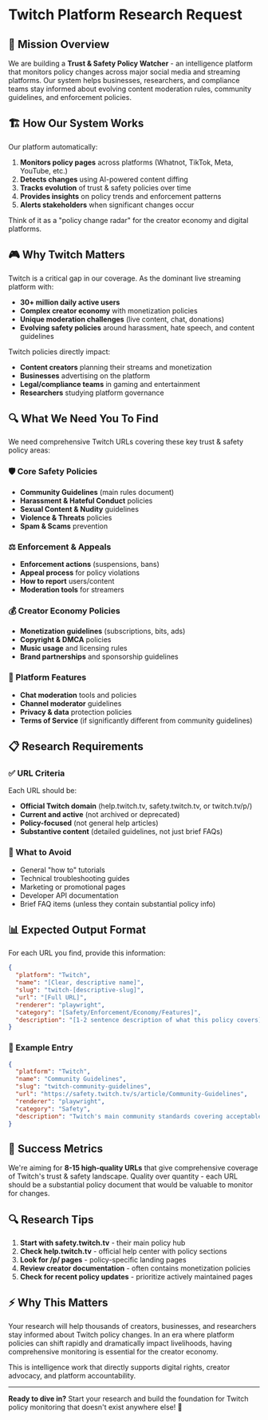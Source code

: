 # Twitch Platform Research Request

## 🎯 Mission Overview

We are building a **Trust & Safety Policy Watcher** - an intelligence platform that monitors policy changes across major social media and streaming platforms. Our system helps businesses, researchers, and compliance teams stay informed about evolving content moderation rules, community guidelines, and enforcement policies.

## 🏗️ How Our System Works

Our platform automatically:
1. **Monitors policy pages** across platforms (Whatnot, TikTok, Meta, YouTube, etc.)
2. **Detects changes** using AI-powered content diffing
3. **Tracks evolution** of trust & safety policies over time
4. **Provides insights** on policy trends and enforcement patterns
5. **Alerts stakeholders** when significant changes occur

Think of it as a "policy change radar" for the creator economy and digital platforms.

## 🎮 Why Twitch Matters

Twitch is a critical gap in our coverage. As the dominant live streaming platform with:
- **30+ million daily active users**
- **Complex creator economy** with monetization policies
- **Unique moderation challenges** (live content, chat, donations)
- **Evolving safety policies** around harassment, hate speech, and content guidelines

Twitch policies directly impact:
- **Content creators** planning their streams and monetization
- **Businesses** advertising on the platform
- **Legal/compliance teams** in gaming and entertainment
- **Researchers** studying platform governance

## 🔍 What We Need You To Find

We need comprehensive Twitch URLs covering these key trust & safety policy areas:

### 🛡️ Core Safety Policies
- **Community Guidelines** (main rules document)
- **Harassment & Hateful Conduct** policies
- **Sexual Content & Nudity** guidelines
- **Violence & Threats** policies
- **Spam & Scams** prevention

### ⚖️ Enforcement & Appeals
- **Enforcement actions** (suspensions, bans)
- **Appeal process** for policy violations
- **How to report** users/content
- **Moderation tools** for streamers

### 💰 Creator Economy Policies
- **Monetization guidelines** (subscriptions, bits, ads)
- **Copyright & DMCA** policies
- **Music usage** and licensing rules
- **Brand partnerships** and sponsorship guidelines

### 🔧 Platform Features
- **Chat moderation** tools and policies
- **Channel moderator** guidelines
- **Privacy & data** protection policies
- **Terms of Service** (if significantly different from community guidelines)

## 📋 Research Requirements

### ✅ URL Criteria
Each URL should be:
- **Official Twitch domain** (help.twitch.tv, safety.twitch.tv, or twitch.tv/p/)
- **Current and active** (not archived or deprecated)
- **Policy-focused** (not general help articles)
- **Substantive content** (detailed guidelines, not just brief FAQs)

### 🚫 What to Avoid
- General "how to" tutorials
- Technical troubleshooting guides
- Marketing or promotional pages
- Developer API documentation
- Brief FAQ items (unless they contain substantial policy info)

## 📊 Expected Output Format

For each URL you find, provide this information:

```json
{
  "platform": "Twitch",
  "name": "[Clear, descriptive name]",
  "slug": "twitch-[descriptive-slug]",
  "url": "[Full URL]",
  "renderer": "playwright",
  "category": "[Safety/Enforcement/Economy/Features]",
  "description": "[1-2 sentence description of what this policy covers]"
}
```

### 📝 Example Entry
```json
{
  "platform": "Twitch",
  "name": "Community Guidelines",
  "slug": "twitch-community-guidelines", 
  "url": "https://safety.twitch.tv/s/article/Community-Guidelines",
  "renderer": "playwright",
  "category": "Safety",
  "description": "Twitch's main community standards covering acceptable behavior, content guidelines, and platform rules for creators and viewers."
}
```

## 🎯 Success Metrics

We're aiming for **8-15 high-quality URLs** that give comprehensive coverage of Twitch's trust & safety landscape. Quality over quantity - each URL should be a substantial policy document that would be valuable to monitor for changes.

## 🔍 Research Tips

1. **Start with safety.twitch.tv** - their main policy hub
2. **Check help.twitch.tv** - official help center with policy sections
3. **Look for /p/ pages** - policy-specific landing pages
4. **Review creator documentation** - often contains monetization policies
5. **Check for recent policy updates** - prioritize actively maintained pages

## ⚡ Why This Matters

Your research will help thousands of creators, businesses, and researchers stay informed about Twitch policy changes. In an era where platform policies can shift rapidly and dramatically impact livelihoods, having comprehensive monitoring is essential for the creator economy.

This is intelligence work that directly supports digital rights, creator advocacy, and platform accountability.

---

**Ready to dive in?** Start your research and build the foundation for Twitch policy monitoring that doesn't exist anywhere else! 🚀